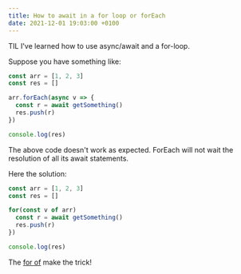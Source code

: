 ```yaml
---
title: How to await in a for loop or forEach
date: 2021-12-01 19:03:00 +0100
---
```




TIL I've learned how to use async/await and a for-loop.

Suppose you have something like:

```js
const arr = [1, 2, 3]
const res = []

arr.forEach(async v => {
  const r = await getSomething()
  res.push(r)
})

console.log(res)
```

The above code doesn't work as expected. ForEach will not wait the resolution of all its await statements.

Here the solution:

```js
const arr = [1, 2, 3]
const res = []

for(const v of arr)
  const r = await getSomething()
  res.push(r)
})

console.log(res)
```

The [for of](https://developer.mozilla.org/en-US/docs/Web/JavaScript/Reference/Statements/for...of)  make the trick!
